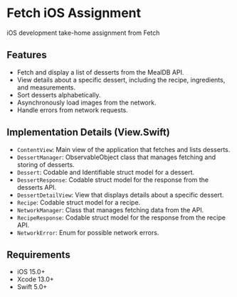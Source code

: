 # Fetch iOS Assignment
iOS development take-home assignment from Fetch

## Features

- Fetch and display a list of desserts from the MealDB API.
- View details about a specific dessert, including the recipe, ingredients, and measurements.
- Sort desserts alphabetically.
- Asynchronously load images from the network.
- Handle errors from network requests.

## Implementation Details (View.Swift)

- `ContentView`: Main view of the application that fetches and lists desserts.
- `DessertManager`: ObservableObject class that manages fetching and storing of desserts.
- `Dessert`: Codable and Identifiable struct model for a dessert.
- `DessertResponse`: Codable struct model for the response from the desserts API.
- `DessertDetailView`: View that displays details about a specific dessert.
- `Recipe`: Codable struct model for a recipe.
- `NetworkManager`: Class that manages fetching data from the API.
- `RecipeResponse`: Codable struct model for the response from the recipe API.
- `NetworkError`: Enum for possible network errors.

## Requirements

- iOS 15.0+
- Xcode 13.0+
- Swift 5.0+
